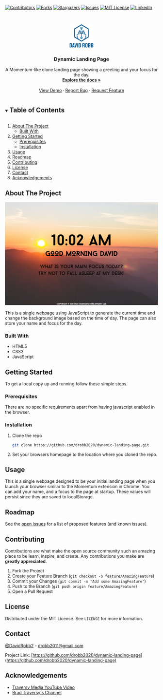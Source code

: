 <!--
*** Thanks for checking out the Best-README-Template. If you have a suggestion
*** that would make this better, please fork the repo and create a pull request
*** or simply open an issue with the tag "enhancement".
*** Thanks again! Now go create something AMAZING! :D
***
***
***
*** To avoid retyping too much info. Do a search and replace for the following:
*** drobb2020, dynamic-landing-page, @DavidRobb2, drobb2011@gmail.com, Dynamic Landing Page, A Momentum-like clone landing page showing a greeting and your focus for the day.
-->

<!-- PROJECT SHIELDS -->
<!--
*** I'm using markdown "reference style" links for readability.
*** Reference links are enclosed in brackets [ ] instead of parentheses ( ).
*** See the bottom of this document for the declaration of the reference variables
*** for contributors-url, forks-url, etc. This is an optional, concise syntax you may use.
*** https://www.markdownguide.org/basic-syntax/#reference-style-links
-->
[![Contributors][contributors-shield]][contributors-url]
[![Forks][forks-shield]][forks-url]
[![Stargazers][stars-shield]][stars-url]
[![Issues][issues-shield]][issues-url]
[![MIT License][license-shield]][license-url]
[![LinkedIn][linkedin-shield]][linkedin-url]

<!-- PROJECT LOGO -->
<br />
<p align="center">
  <a href="https://github.com/drobb2020/dynamic-landing-page">
    <img src="images/logo.png" alt="Logo" width="80" height="80">
  </a>

  <h3 align="center">Dynamic Landing Page</h3>

  <p align="center">
    A Momentum-like clone landing page showing a greeting and your focus for the day.
    <br />
    <a href="https://github.com/drobb2020/dynamic-landing-page"><strong>Explore the docs »</strong></a>
    <br />
    <br />
    <a href="https://github.com/drobb2020/dynamic-landing-page">View Demo</a>
    ·
    <a href="https://github.com/drobb2020/dynamic-landing-page/issues">Report Bug</a>
    ·
    <a href="https://github.com/drobb2020/dynamic-landing-page/issues">Request Feature</a>
  </p>
</p>

<!-- TABLE OF CONTENTS -->
<details open="open">
  <summary><h2 style="display: inline-block">Table of Contents</h2></summary>
  <ol>
    <li>
      <a href="#about-the-project">About The Project</a>
      <ul>
        <li><a href="#built-with">Built With</a></li>
      </ul>
    </li>
    <li>
      <a href="#getting-started">Getting Started</a>
      <ul>
        <li><a href="#prerequisites">Prerequisites</a></li>
        <li><a href="#installation">Installation</a></li>
      </ul>
    </li>
    <li><a href="#usage">Usage</a></li>
    <li><a href="#roadmap">Roadmap</a></li>
    <li><a href="#contributing">Contributing</a></li>
    <li><a href="#license">License</a></li>
    <li><a href="#contact">Contact</a></li>
    <li><a href="#acknowledgements">Acknowledgements</a></li>
  </ol>
</details>

<!-- ABOUT THE PROJECT -->
## About The Project

![Dynamic Landing Page](https://github.com/drobb2020/dynamic-landing-page/blob/main/images/screenshot.png)

This is a single webpage using JavaScript to generate the current time and change the background image based on the time of day. The page can also store your name and focus for the day.

### Built With

* HTML5
* CSS3
* JavaScript

<!-- GETTING STARTED -->
## Getting Started

To get a local copy up and running follow these simple steps.

### Prerequisites

There are no specific requirements apart from having javascript enabled in the browser.

### Installation

1. Clone the repo

   ```sh
   git clone https://github.com/drobb2020/dynamic-landing-page.git
   ```

2. Set your browsers homepage to the location where you cloned the repo.

<!-- USAGE EXAMPLES -->
## Usage

This is a single webpage designed to be your initial landing page when you launch your browser similar to the Momentum extension in Chrome. You can add your name, and a focus to the page at startup. These values will persist since they are saved to localStorage.

<!-- ROADMAP -->
## Roadmap

See the [open issues](https://github.com/drobb2020/dynamic-landing-page/issues) for a list of proposed features (and known issues).

<!-- CONTRIBUTING -->
## Contributing

Contributions are what make the open source community such an amazing place to be learn, inspire, and create. Any contributions you make are **greatly appreciated**.

1. Fork the Project
2. Create your Feature Branch (`git checkout -b feature/AmazingFeature`)
3. Commit your Changes (`git commit -m 'Add some AmazingFeature'`)
4. Push to the Branch (`git push origin feature/AmazingFeature`)
5. Open a Pull Request

<!-- LICENSE -->
## License

Distributed under the MIT License. See `LICENSE` for more information.

<!-- CONTACT -->
## Contact

[@DavidRobb2](https://twitter.com/@DavidRobb2) - drobb2011@gmail.com

Project Link: [https://github.com/drobb2020/dynamic-landing-page](https://github.com/drobb2020/dynamic-landing-page)

<!-- ACKNOWLEDGEMENTS -->
## Acknowledgements

* [Traversy Media YouTube Video](https://www.youtube.com/watch?v=fSTQzlprGLI)
* [Brad Traversy's Channel](https://www.youtube.com/channel/UC29ju8bIPH5as8OGnQzwJyA)

<!-- MARKDOWN LINKS & IMAGES -->
<!-- https://www.markdownguide.org/basic-syntax/#reference-style-links -->
[contributors-shield]: https://img.shields.io/github/contributors/drobb2020/dynamic-landing-page.svg?style=for-the-badge
[contributors-url]: https://github.com/drobb2020/dynamic-landing-page/graphs/contributors
[forks-shield]: https://img.shields.io/github/forks/drobb2020/dynamic-landing-page.svg?style=for-the-badge
[forks-url]: https://github.com/drobb2020/dynamic-landing-page/network/members
[stars-shield]: https://img.shields.io/github/stars/drobb2020/dynamic-landing-page.svg?style=for-the-badge
[stars-url]: https://github.com/drobb2020/dynamic-landing-page/stargazers
[issues-shield]: https://img.shields.io/github/issues/drobb2020/repo.svg?style=for-the-badge
[issues-url]: https://github.com/drobb2020/dynamic-landing-page/issues
[license-shield]: https://img.shields.io/github/license/drobb2020/dynamic-landing-page.svg?style=for-the-badge
[license-url]: https://github.com/drobb2020/dynamic-landing-page/blob/main/LICENSE.txt
[linkedin-shield]: https://img.shields.io/badge/-LinkedIn-black.svg?style=for-the-badge&logo=linkedin&colorB=555
[linkedin-url]: https://www.linkedin.com/in/david-robb-42436a20/
